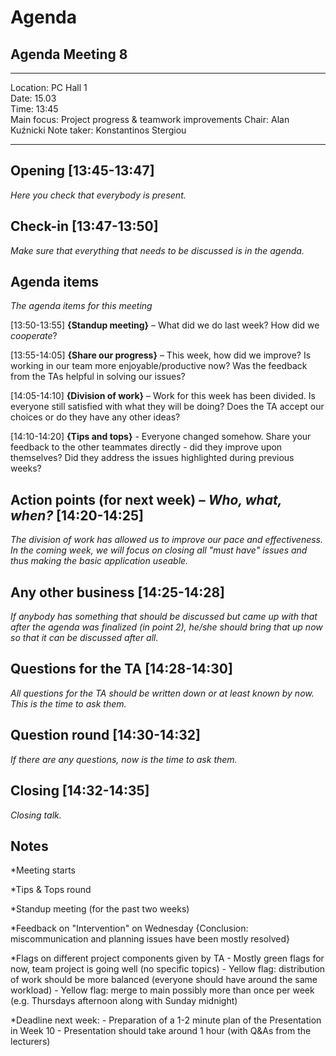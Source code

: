 ﻿# Agenda

## Agenda Meeting 8

---

Location:		PC Hall 1\
Date:			15.03\
Time:			13:45\
Main focus:		Project progress & teamwork improvements
Chair:			Alan Kuźnicki
Note taker:		Konstantinos Stergiou

---

## Opening [13:45-13:47]
*Here you check that everybody is present.*

## Check-in [13:47-13:50]
*Make sure that everything that needs to be discussed is in the agenda.*

## Agenda items
*The agenda items for this meeting*

[13:50-13:55] **{Standup meeting}** – What did we do last week? How did we *cooperate*?

[13:55-14:05] **{Share our progress}** – This week, how did we improve? Is working in our team more enjoyable/productive now? Was the feedback from the TAs helpful in solving our issues? 

[14:05-14:10] **{Division of work}** – Work for this week has been divided. Is everyone still satisfied with what they will be doing? Does the TA accept our choices or do they have any other ideas?

[14:10-14:20] **{Tips and tops}** - Everyone changed somehow. Share your feedback to the other teammates directly - did they improve upon themselves? Did they address the issues highlighted during previous weeks?

## Action points (for next week) – *Who, what, when?* [14:20-14:25]
*The division of work has allowed us to improve our pace and effectiveness. In the coming week, we will focus on closing all "must have" issues and thus making the basic application useable.*

## Any other business [14:25-14:28]
*If anybody has something that should be discussed but came up with that after the agenda was finalized (in point 2), he/she should bring that up now so that it can be discussed after all.*

## Questions for the TA [14:28-14:30]
*All questions for the TA should be written down or at least known by now. This is the time to ask them.*

## Question round [14:30-14:32]
*If there are any questions, now is the time to ask them.*

## Closing [14:32-14:35]
*Closing talk.*

## Notes
*Meeting starts

*Tips & Tops round

*Standup meeting (for the past two weeks)

*Feedback on "Intervention" on Wednesday {Conclusion: miscommunication and planning issues have been mostly resolved}

*Flags on different project components given by TA
	- Mostly green flags for now, team project is going well (no specific topics)
	- Yellow flag: distribution of work should be more balanced
	(everyone should have around the same workload)
	- Yellow flag: merge to main possibly more than once per week
	(e.g. Thursdays afternoon along with Sunday midnight)
	
*Deadline next week:
	- Preparation of a 1-2 minute plan of the Presentation in Week 10
	- Presentation should take around 1 hour (with Q&As from the lecturers)